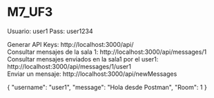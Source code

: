 # M7_UF3

Usuario: user1
Pass: user1234

Generar API Keys: http://localhost:3000/api/  
Consultar mensajes de la sala 1: http://localhost:3000/api/messages/1  
Consultar mensajes enviados en la sala1 por el user1: http://localhost:3000/api/messages/1/user1  
Enviar un mensaje: http://localhost:3000/api/newMessages  

{
    "username": "user1",
    "message": "Hola desde Postman",
    "Room": 1
}